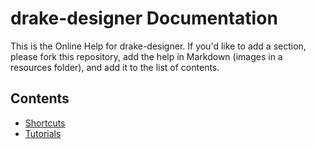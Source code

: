 # drake-designer Documentation

This is the Online Help for drake-designer. If you'd like to add a section, please fork this repository, add the help in Markdown (images in a resources folder), and add it to the list of contents.

## Contents
 * [Shortcuts](./SHORTCUTS.md)
 * [Tutorials](./Tutorials)
